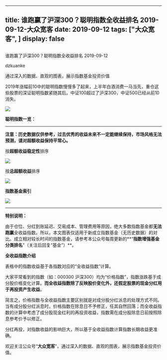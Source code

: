 
---
title:   谁跑赢了沪深300？聪明指数全收益排名 2019-09-12-大众宽客
date: 2019-09-12
tags: ["大众宽客", ]
display: false
---


## 



谁跑赢了沪深300？聪明指数全收益排名 2019-09-12




dzkuanke




通过深入的数据、直观的图表，展示指数基金投资价值




2019年涨幅前10中的聪明指数慢慢多了起来，上半年白酒消费一马当先，重仓这些股票的深证聪明指数紧随其后。中证100超过了沪深300，中证500已经从前10消失。

<img class="rich_pages" data-ratio="0.5720720720720721" data-s="300,640" src="https://mmbiz.qpic.cn/mmbiz_png/PKw3FQPmhIhoOT8g3jowhXb6fmABgmRCM0kibD55PXiciaetnFuhicZN5IOkf8Tmciby7CiaLicy4pibXlfwa1TJBYNeZQ/640?wx_fmt=png" data-type="png" data-w="888" style="">



**聪明指数一览：**

****

**注意：历史数据仅供参考，过去优秀的收益未来不一定能继续保持，市场风格无法预测，请对超额收益保持平常心。**



按**超额收益稳定性**排序

<img class="rich_pages" data-ratio="1.676923076923077" data-s="300,640" src="https://mmbiz.qpic.cn/mmbiz_png/PKw3FQPmhIhoOT8g3jowhXb6fmABgmRCZVduxHZjHhLybdFK7lwL4vIcwGhKialHw9Uf3LDaNGFZYTbHR5ohsUw/640?wx_fmt=png" data-type="png" data-w="910" style="">



按**总超额收益**排序

<img class="rich_pages" data-ratio="1.6514161220043573" data-s="300,640" src="https://mmbiz.qpic.cn/mmbiz_png/PKw3FQPmhIhoOT8g3jowhXb6fmABgmRCxVCskMHcUjcMB8p5u1KJhulJ4gCSvPMGMXP81FmMa2loE0l9KHq2UA/640?wx_fmt=png" data-type="png" data-w="918" style="">



**指数基金索引**

<img class="rich_pages" data-ratio="1.505800464037123" data-s="300,640" src="https://mmbiz.qpic.cn/mmbiz_png/PKw3FQPmhIiaV0MBD3KrSJ5wbBPgtYjucnacEZxrTak1XahEE7748GXwo12rbUdIkdxsoyludy3kXrXA3Fk4Sng/640?wx_fmt=png" data-type="png" data-w="862" style=""/>

****

**特别说明：**



由于仓位、分红到账延迟、交易成本、管理费用等原因，绝大多数指数基金都**无法跑赢**全收益指数。所以，本文图表仅适用于新成立指数基金（无历史数据）的对比。成立相对较长时间的指数基金，请参考本公众号每周更新的**“****指数增强基金分类排名****”（关注后回复“基金”）**。



**全收益指数介绍**



表格中的指数收益基于各指数对应的“全收益指数”计算。



大家平常看到的指数（如：000300 沪深300）均为“价格指数”，指数涨跌基于成分股价格变化计算。**而全收益指数除了反映股价变化外，还假定股票的现金分红用于再投资产生收益**。



简言之，价格指数与全收益指数主要区别就是对成分股分红派息的处理方式不同。当有成分股分红派息时，价格指数在除息日不予修正，任其自然回落；而全收益指数的计算中考虑了成分股现金红利的再投资收益，指数需在成分股除息日前按照除息参考价予以修正。



分红再投，对指数收益的影响巨大，所以基于全收益指数计算指数长期收益更准确。





欢迎关注公众号“**大众宽客**”，通过深入的数据、直观的图表，展示指数基金投资价值。








